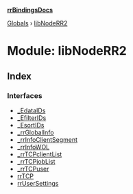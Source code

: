 **[rrBindingsDocs](../README.md)**

[Globals](../README.md) › [libNodeRR2](libnoderr2.md)

# Module: libNodeRR2

## Index

### Interfaces

* [_EdataIDs](../interfaces/libnoderr2._edataids.md)
* [_EfilterIDs](../interfaces/libnoderr2._efilterids.md)
* [_EsortIDs](../interfaces/libnoderr2._esortids.md)
* [_rrGlobalInfo](../interfaces/libnoderr2._rrglobalinfo.md)
* [_rrInfoClientSegment](../interfaces/libnoderr2._rrinfoclientsegment.md)
* [_rrInfoWOL](../interfaces/libnoderr2._rrinfowol.md)
* [_rrTCPclientList](../interfaces/libnoderr2._rrtcpclientlist.md)
* [_rrTCPjobList](../interfaces/libnoderr2._rrtcpjoblist.md)
* [_rrTCPuser](../interfaces/libnoderr2._rrtcpuser.md)
* [rrTCP](../interfaces/libnoderr2.rrtcp.md)
* [rrUserSettings](../interfaces/libnoderr2.rrusersettings.md)